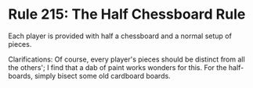 # Rule 215: The Half Chessboard Rule

Each player is provided with half a chessboard and a normal setup of pieces.

Clarifications: Of course, every player's pieces should be distinct from all the others'; I find that a dab of paint works wonders for this. For the half-boards, simply bisect some old cardboard boards.